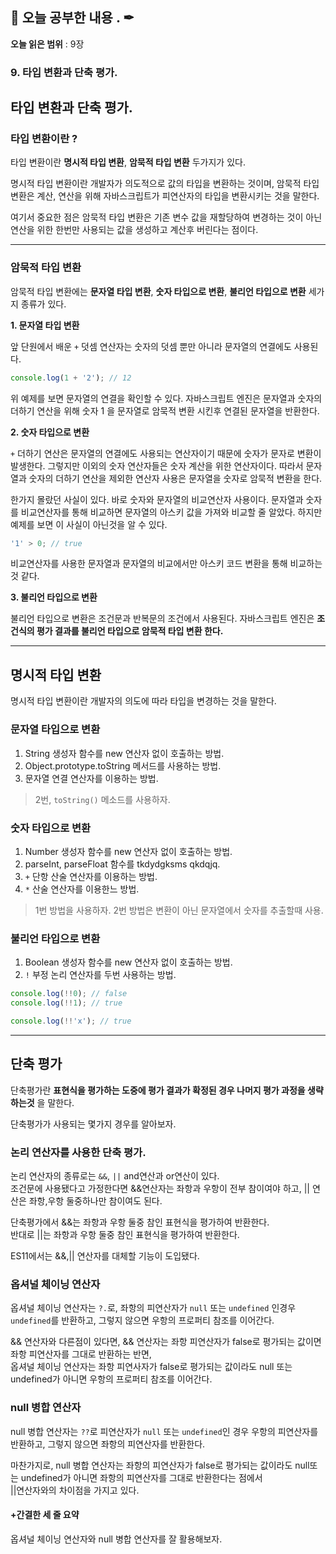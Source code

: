 ## 📕 오늘 공부한 내용 . ✒

**오늘 읽은 범위** : 9장

### 9. 타입 변환과 단축 평가.

## 타입 변환과 단축 평가.

### 타입 변환이란 ?

타입 변환이란 **명시적 타입 변환**, **암묵적 타입 변환** 두가지가 있다.

명시적 타입 변환이란 개발자가 의도적으로 값의 타입을 변환하는 것이며, 암묵적 타입 변환은 계산, 연산을 위해 자바스크립트가 피연산자의 타입을 변환시키는 것을 말한다.

여기서 중요한 점은 암묵적 타입 변환은 기존 변수 값을 재할당하여 변경하는 것이 아닌 연산을 위한 한번만 사용되는 값을 생성하고 계산후 버린다는 점이다.

---

### 암묵적 타입 변환

암묵적 타입 변환에는 **문자열 타입 변환**, **숫자 타입으로 변환**, **불리언 타입으로 변환** 세가지 종류가 있다.

**1. 문자열 타입 변환**

앞 단원에서 배운 `+` 덧셈 연산자는 숫자의 덧셈 뿐만 아니라 문자열의 연결에도 사용된다.

```javascript
console.log(1 + '2'); // 12
```

위 예제를 보면 문자열의 연결을 확인할 수 있다. 자바스크립트 엔진은 문자열과 숫자의 더하기 연산을 위해 숫자 1 을 문자열로 암묵적 변환 시킨후 연결된 문자열을 반환한다.

**2. 숫자 타입으로 변환**

`+` 더하기 연산은 문자열의 연결에도 사용되는 연산자이기 때문에 숫자가 문자로 변환이 발생한다.
그렇지만 이외의 숫자 연산자들은 숫자 계산을 위한 연산자이다. 따라서 문자열과 숫자의 더하기 연산을 제외한 연산자 사용은 문자열을 숫자로 암묵적 변환을 한다.

한가지 몰랐던 사실이 있다. 바로 숫자와 문자열의 비교연산자 사용이다. 문자열과 숫자를 비교연산자를 통해 비교하면 문자열의 아스키 값을 가져와 비교할 줄 알았다. 하지만 예제를 보면 이 사실이 아닌것을 알 수 있다.

```javascript
'1' > 0; // true
```

비교연산자를 사용한 문자열과 문자열의 비교에서만 아스키 코드 변환을 통해 비교하는것 같다.

**3. 불리언 타입으로 변환**

불리언 타입으로 변환은 조건문과 반복문의 조건에서 사용된다.
자바스크립트 엔진은 **조건식의 평가 결과를 불리언 타입으로 암묵적 타입 변환 한다.**

---

## 명시적 타입 변환

명시적 타입 변환이란 개발자의 의도에 따라 타입을 변경하는 것을 말한다.

### 문자열 타입으로 변환

1. String 생성자 함수를 new 연산자 없이 호출하는 방법.
2. Object.prototype.toString 메서드를 사용하는 방법.
3. 문자열 연결 연산자를 이용하는 방법.

> 2번, `toString()` 메소드를 사용하자.

### 숫자 타입으로 변환

1. Number 생성자 함수를 new 연산자 없이 호출하는 방법.
2. parseInt, parseFloat 함수를 tkdydgksms qkdqjq.
3. `+` 단항 산술 연산자를 이용하는 방법.
4. `*` 산술 연산자를 이용한느 방법.

> 1번 방법을 사용하자. 2번 방법은 변환이 아닌 문자열에서 숫자를 추출할때 사용.

### 불리언 타입으로 변환

1. Boolean 생성자 함수를 new 연산자 없이 호출하는 방법.
2. `!` 부정 논리 연산자를 두번 사용하는 방법.

```javascript
console.log(!!0); // false
console.log(!!1); // true

console.log(!!'x'); // true
```

---

## 단축 평가

단축평가란 **표현식을 평가하는 도중에 평가 결과가 확정된 경우 나머지 평가 과정을 생략하는것** 을 말한다.

단축평가가 사용되는 몇가지 경우를 알아보자.

### 논리 연산자를 사용한 단축 평가.

논리 연산자의 종류로는 `&&`, `||` and연산과 or연산이 있다.<br>
조건문에 사용됐다고 가정한다면 &&연산자는 좌항과 우항이 전부 참이여야 하고, || 연산은 좌항,우항 둘중하나만 참이여도 된다.

단축평가에서 &&는 좌항과 우항 둘중 참인 표현식을 평가하여 반환한다.<br>
반대로 ||는 좌항과 우항 둘중 참인 표현식을 평가하여 반환한다.

ES11에서는 &&,|| 연산자를 대체할 기능이 도입됐다.

### 옵셔널 체이닝 연산자

옵셔널 체이닝 연산자는 `?.`로, 좌항의 피연산자가 `null` 또는 `undefined` 인경우 `undefined`를 반환하고, 그렇지 않으면 우항의 프로퍼티 참조를 이어간다.

&& 연산자와 다른점이 있다면, && 연산자는 좌항 피연산자가 false로 평가되는 값이면 좌항 피연산자를 그대로 반환하는 반면,<br>
옵셔널 체이닝 연산자는 좌항 피연사자가 false로 평가되는 값이라도 null 또는 undefined가 아니면 우항의 프로퍼티 참조를 이어간다.

### null 병합 연산자

null 병합 연산자는 `??`로 피연산자가 `null` 또는 `undefined`인 경우 우항의 피연산자를 반환하고, 그렇지 않으면 좌항의 피연산자를 반환한다.

마찬가지로, null 병합 연산자는 좌항의 피연산자가 false로 평가되는 값이라도 null또는 undefined가 아니면 좌항의 피연산자를 그대로 반환한다는 점에서<br>
||연산자와의 차이점을 가지고 있다.

#### +간결한 세 줄 요약

옵셔널 체이닝 연산자와 null 병합 연산자를 잘 활용해보자.
